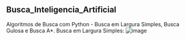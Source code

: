 ## Busca_Inteligencia_Artificial

Algoritmos de Busca com Python - Busca em Largura Simples, Busca Gulosa e Busca A*.
Busca em Largura Simples:
![image](https://github.com/EmelynMontevecchi/Buscas_Inteligencia_Artificial/assets/99364162/990a0a37-b1f6-4fdf-a850-8d1af75bfdd1)
